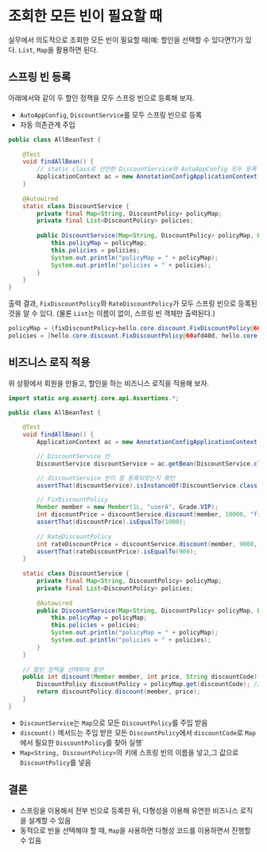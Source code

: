 # 조회한 모든 빈이 필요할 때

실무에서 의도적으로 조회한 모든 빈이 필요할 때(예: 할인을 선택할 수 있다면?)가 있다. `List`, `Map`을 활용하면 된다.

## 스프링 빈 등록

아래에서와 같이 두 할인 정책을 모두 스프링 빈으로 등록해 보자.
* `AutoAppConfig`, `DiscountService`를 모두 스프링 빈으로 등록
* 자동 의존관계 주입
```java
public class AllBeanTest {
    
    @Test
    void findAllBean() {
        // static class로 선언한 DiscountService와 AutoAppConfig 모두 등록
        ApplicationContext ac = new AnnotationConfigApplicationContext(AutoAppConfig.class, DiscountService.class);
    }
    
    @Autowired
    static class DiscountService {
        private final Map<String, DiscountPolicy> policyMap;
        private final List<DiscountPolicy> policies;
        
        public DiscountService(Map<String, DiscountPolicy> policyMap, List<DiscountPolicy> policies) {
            this.policyMap = policyMap;
            this.policies = policies;
            System.out.println("policyMap = " + policyMap);
            System.out.println("policies = " + policies);
        }
    }
}
```

 출력 결과, `FixDiscountPolicy`와 `RateDiscountPolicy`가 모두 스프링 빈으로 등록된 것을 알 수 있다. (물론 `List`는 이름이 없이, 스프링 빈 객체만 출력된다.)
```java
policyMap = {fixDiscountPolicy=hello.core.discount.FixDiscountPolicy@60afd40d, rateDiscountPolicy=hello.core.discount.RateDiscountPolicy@28a2a3e7}
policies = [hello.core.discount.FixDiscountPolicy@60afd40d, hello.core.discount.RateDiscountPolicy@28a2a3e7]
```

## 비즈니스 로직 적용

 위 상황에서 회원을 만들고, 할인을 하는 비즈니스 로직을 적용해 보자.
```java
import static org.assertj.core.api.Assertions.*;

public class AllBeanTest {
    
    @Test
    void findAllBean() {
        ApplicationContext ac = new AnnotationConfigApplicationContext(AutoAppConfig.class, DiscountService.class);

        // DiscountService 빈
        DiscountService discountService = ac.getBean(DiscountService.class);

        // discountService 빈이 잘 등록되었는지 확인
        assertThat(discountService).isInstanceOf(DiscountService.class);

        // FixDiscountPolicy
        Member member = new Member(1L, "userA", Grade.VIP);
        int discountPrice = discountService.discount(member, 10000, "fixDiscountPolicy");
        assertThat(discountPrice).isEqualTo(1000);
        
        // RateDiscountPolicy
        int rateDiscountPrice = discountService.discount(member, 9000, "rateDiscountPolicy");
        assertThat(rateDiscountPrice).isEqualTo(900);
    }
    
    static class DiscountService {
        private final Map<String, DiscountPolicy> policyMap;
        private final List<DiscountPolicy> policies;
        
        @Autowired
        public DiscountService(Map<String, DiscountPolicy> policyMap, List<DiscountPolicy> policies) {
            this.policyMap = policyMap;
            this.policies = policies;
            System.out.println("policyMap = " + policyMap);
            System.out.println("policies = " + policies);
        }
    }
    
    // 할인 정책을 선택하여 할인
    public int discount(Member member, int price, String discountCode) {
        DiscountPolicy discountPolicy = policyMap.get(discountCode); // discountCode로 선택
        return discountPolicy.discount(member, price);
    }
}
```
* `DiscountService`는 `Map`으로 모든 `DiscountPolicy`를 주입 받음
* `discount()` 메서드는 주입 받은 모든 `DiscountPolicy`에서 `discountCode`로 `Map`에서 필요한 `DiscountPolicy`를 찾아 실행`
* `Map<String, DiscountPolicy>`의 키에 스프링 빈의 이름을 넣고,그 값으로 `DiscountPolicy`를 넣음

## 결론
* 스프링을 이용해서 전부 빈으로 등록한 뒤, 다형성을 이용해 유연한 비즈니스 로직을 설계할 수 있음
* 동적으로 빈을 선택해야 할 때, `Map`을 사용하면 다형성 코드를 이용하면서 진행할 수 있음


